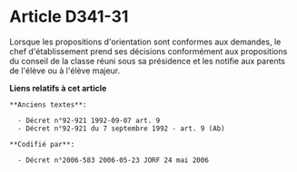 # Article D341-31

Lorsque les propositions d'orientation sont conformes aux demandes, le chef d'établissement prend ses décisions conformément
aux propositions du conseil de la classe réuni sous sa présidence et les notifie aux parents de l'élève ou à l'élève majeur.

**Liens relatifs à cet article**

	**Anciens textes**:

	  - Décret n°92-921 1992-09-07 art. 9
	  - Décret n°92-921 du 7 septembre 1992 - art. 9 (Ab)

	**Codifié par**:

	  - Décret n°2006-583 2006-05-23 JORF 24 mai 2006
